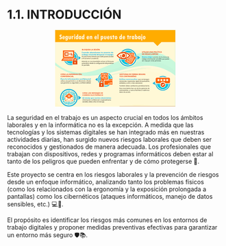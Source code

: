 # 1.1. INTRODUCCIÓN

<p align="center">
  <img src="/img/seguridad.png" alt="![seguridad](/img/seguridad.png)" />
</p> 

La seguridad en el trabajo es un aspecto crucial en todos los ámbitos laborales y en la informática no es la excepción. A medida que las tecnologías y los sistemas digitales se han integrado más en nuestras actividades diarias, han surgido nuevos riesgos laborales que deben ser reconocidos y gestionados de manera adecuada. Los profesionales que trabajan con dispositivos, redes y programas informáticos deben estar al tanto de los peligros que pueden enfrentar y de cómo protegerse 🚨.

Este proyecto se centra en los riesgos laborales y la prevención de riesgos desde un enfoque informático, analizando tanto los problemas físicos (como los relacionados con la ergonomía y la exposición prolongada a pantallas) como los cibernéticos (ataques informáticos, manejo de datos sensibles, etc.) 💻🔐.

El propósito es identificar los riesgos más comunes en los entornos de trabajo digitales y proponer medidas preventivas efectivas para garantizar un entorno más seguro 🛡️📚.
